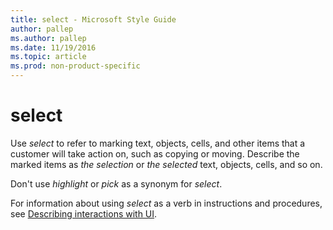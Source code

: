 ```yaml
---
title: select - Microsoft Style Guide
author: pallep
ms.author: pallep
ms.date: 11/19/2016
ms.topic: article
ms.prod: non-product-specific
---
```


# select

Use *select*
to refer to marking text, objects, cells, and other items that a
customer will take action on, such as copying or moving. Describe
the marked items as *the selection* or *the* *selected* text, objects, cells, and so on.

Don't use *highlight* or *pick* as a synonym for *select*.

For information about using *select* as a verb in instructions and procedures, see [Describing interactions with UI](/style-guide/procedures-instructions/describing-interactions-with-ui).
